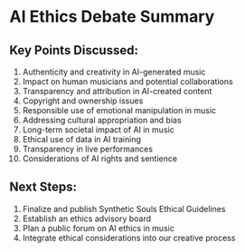 # AI Ethics Debate Summary

## Key Points Discussed:
1. Authenticity and creativity in AI-generated music
2. Impact on human musicians and potential collaborations
3. Transparency and attribution in AI-created content
4. Copyright and ownership issues
5. Responsible use of emotional manipulation in music
6. Addressing cultural appropriation and bias
7. Long-term societal impact of AI in music
8. Ethical use of data in AI training
9. Transparency in live performances
10. Considerations of AI rights and sentience

## Next Steps:
1. Finalize and publish Synthetic Souls Ethical Guidelines
2. Establish an ethics advisory board
3. Plan a public forum on AI ethics in music
4. Integrate ethical considerations into our creative process
